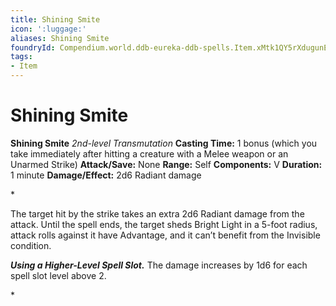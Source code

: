 ```yaml
---
title: Shining Smite
icon: ':luggage:'
aliases: Shining Smite
foundryId: Compendium.world.ddb-eureka-ddb-spells.Item.xMtk1QY5rXdugunE
tags:
- Item
---
```


# Shining Smite

**Shining Smite**
_2nd-level Transmutation_
**Casting Time:** 1 bonus (which you take immediately after hitting a creature with a Melee weapon or an Unarmed Strike)
**Attack/Save:** None
**Range:** Self
**Components:** V
**Duration:** 1 minute
**Damage/Effect:** 2d6 Radiant damage

*<p>The target hit by the strike takes an extra 2d6 Radiant damage from the attack. Until the spell ends, the target sheds Bright Light in a 5-foot radius, attack rolls against it have Advantage, and it can’t benefit from the Invisible condition.

***Using a Higher-Level Spell Slot.*** The damage increases by 1d6 for each spell slot level above 2.</p>*